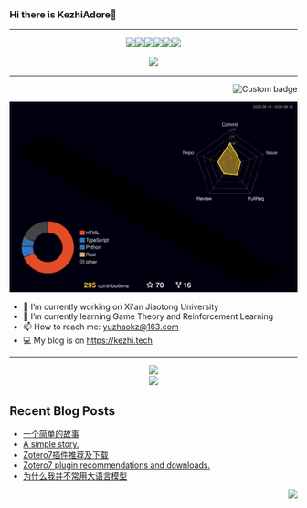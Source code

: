 ### Hi there is KezhiAdore👋
---

<!--
**KezhiAdore/KezhiAdore** is a ✨ _special_ ✨ repository because its `README.md` (this file) appears on your GitHub profile.

Here are some ideas to get you started:
-->
<p align="center">
<img src="http://download.kezhi.tech/meme/genshen_005.gif" width=10%><img src="http://download.kezhi.tech/meme/genshen_005.gif" width=10%><img src="http://download.kezhi.tech/meme/genshen_005.gif" width=10%><img src="http://download.kezhi.tech/meme/genshen_005.gif" width=10%><img src="http://download.kezhi.tech/meme/genshen_005.gif" width=10%><img src="http://download.kezhi.tech/meme/genshen_005.gif" width=10%>
</p>

<p align="center">
  <img src="https://card.yuy1n.io/card/76561198322490171/dark,en,badge,group,bg-game-1086940,badges,games,reviews">
</p>

---

<p align="right">
  <img href="https://codetime.dev" alt="Custom badge" src="https://img.shields.io/endpoint?style=flat&url=https%3A%2F%2Fapi.codetime.dev%2Fshield%3Fid%3D20974%26project%3D%26in%3D0">
</p>

![](./profile-3d-contrib/profile-night-rainbow.svg)



- 🔭 I’m currently working on Xi'an Jiaotong University
- 🌱 I’m currently learning Game Theory and Reinforcement Learning
- 📫 How to reach me: yuzhaokz@163.com
- 💻 My blog is on https://kezhi.tech

---

<p align="center">
  <a href="https://skillicons.dev">
    <img src="https://skillicons.dev/icons?i=py,pytorch,flask,git,github,docker,vim,md,latex,raspberrypi" />
  </a>
  <br>
  <a href="https://skillicons.dev">
    <img src="https://skillicons.dev/icons?i=vscode,postman,discord,pr,ae," />
  </a>
</p>


## Recent Blog Posts
<!-- BLOG-POST-LIST:START -->
- [一个简单的故事](https://kezhi.tech/a0779111.html)
- [A simple story.](https://kezhi.tech/en/a0779111.html)
- [Zotero7插件推荐及下载](https://kezhi.tech/fa40cdb1.html)
- [Zotero7 plugin recommendations and downloads.](https://kezhi.tech/en/fa40cdb1.html)
- [为什么我并不常用大语言模型](https://kezhi.tech/a4c87d5f.html)
<!-- BLOG-POST-LIST:END -->



<img src="https://profile-counter.glitch.me/KezhiAdore/count.svg" align="right">
